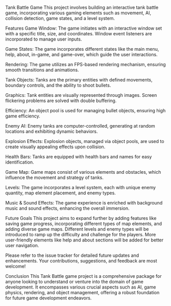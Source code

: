 Tank Battle Game
This project involves building an interactive tank battle game, incorporating various gaming elements such as movement, AI, collision detection, game states, and a level system.

Features
Game Window: The game initiates with an interactive window set with a specific title, size, and coordinates. Window event listeners are incorporated to manage user inputs.

Game States: The game incorporates different states like the main menu, help, about, in-game, and game-over, which guide the user interactions.

Rendering: The game utilizes an FPS-based rendering mechanism, ensuring smooth transitions and animations.

Tank Objects: Tanks are the primary entities with defined movements, boundary controls, and the ability to shoot bullets.

Graphics: Tank entities are visually represented through images. Screen flickering problems are solved with double buffering.

Efficiency: An object pool is used for managing bullet objects, ensuring high game efficiency.

Enemy AI: Enemy tanks are computer-controlled, generating at random locations and exhibiting dynamic behaviors.

Explosion Effects: Explosion objects, managed via object pools, are used to create visually appealing effects upon collision.

Health Bars: Tanks are equipped with health bars and names for easy identification.

Game Map: Game maps consist of various elements and obstacles, which influence the movement and strategy of tanks.

Levels: The game incorporates a level system, each with unique enemy quantity, map element placement, and enemy types.

Music & Sound Effects: The game experience is enriched with background music and sound effects, enhancing the overall immersion.

Future Goals
This project aims to expand further by adding features like saving game progress, incorporating different types of map elements, and adding diverse game maps. Different levels and enemy types will be introduced to ramp up the difficulty and challenge for the players. More user-friendly elements like help and about sections will be added for better user navigation.

Please refer to the issue tracker for detailed future updates and enhancements. Your contributions, suggestions, and feedback are most welcome!

Conclusion
This Tank Battle game project is a comprehensive package for anyone looking to understand or venture into the domain of game development. It encompasses various crucial aspects such as AI, game physics, rendering, and object management, offering a robust foundation for future game development endeavors.
